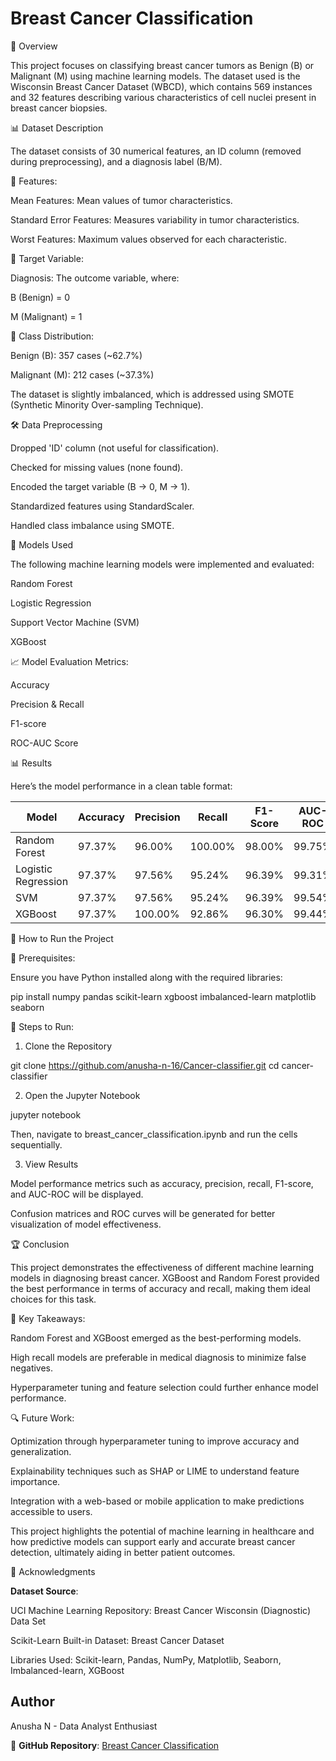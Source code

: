 
# Breast Cancer Classification

📌 Overview

This project focuses on classifying breast cancer tumors as Benign (B) or Malignant (M) using machine learning models. The dataset used is the Wisconsin Breast Cancer Dataset (WBCD), which contains 569 instances and 32 features describing various characteristics of cell nuclei present in breast cancer biopsies.

📊 Dataset Description

The dataset consists of 30 numerical features, an ID column (removed during preprocessing), and a diagnosis label (B/M).

🔹 Features:

Mean Features: Mean values of tumor characteristics.

Standard Error Features: Measures variability in tumor characteristics.

Worst Features: Maximum values observed for each characteristic.

🔹 Target Variable:

Diagnosis: The outcome variable, where:

B (Benign) = 0

M (Malignant) = 1

🔹 Class Distribution:

Benign (B): 357 cases (~62.7%)

Malignant (M): 212 cases (~37.3%)

The dataset is slightly imbalanced, which is addressed using SMOTE (Synthetic Minority Over-sampling Technique).

🛠 Data Preprocessing

Dropped 'ID' column (not useful for classification).

Checked for missing values (none found).

Encoded the target variable (B → 0, M → 1).

Standardized features using StandardScaler.

Handled class imbalance using SMOTE.

🤖 Models Used

The following machine learning models were implemented and evaluated:

Random Forest

Logistic Regression

Support Vector Machine (SVM)

XGBoost

📈 Model Evaluation Metrics:

Accuracy

Precision & Recall

F1-score

ROC-AUC Score

📊 Results

Here’s the model performance in a clean table format:  

| Model               | Accuracy | Precision | Recall  | F1-Score | AUC-ROC |
|---------------------|----------|-----------|-------- |----------|---------|
| Random Forest       | 97.37%   | 96.00%    | 100.00% | 98.00%   | 99.75%  |
| Logistic Regression | 97.37%   | 97.56%    | 95.24%  | 96.39%   | 99.31%  |
| SVM                 | 97.37%   | 97.56%    | 95.24%  | 96.39%   | 99.54%  |
| XGBoost             | 97.37%   | 100.00%   | 92.86%  | 96.30%   | 99.44%  |

🚀 How to Run the Project

🔧 Prerequisites:

Ensure you have Python installed along with the required libraries:

pip install numpy pandas scikit-learn xgboost imbalanced-learn matplotlib seaborn

🔹 Steps to Run:

1. Clone the Repository

git clone https://github.com/anusha-n-16/Cancer-classifier.git
cd cancer-classifier

2. Open the Jupyter Notebook

jupyter notebook

Then, navigate to breast_cancer_classification.ipynb and run the cells sequentially.

3. View Results

Model performance metrics such as accuracy, precision, recall, F1-score, and AUC-ROC will be displayed.

Confusion matrices and ROC curves will be generated for better visualization of model effectiveness.

🏆 Conclusion

This project demonstrates the effectiveness of different machine learning models in diagnosing breast cancer. XGBoost and Random Forest provided the best performance in terms of accuracy and recall, making them ideal choices for this task.

🔹 Key Takeaways:

Random Forest and XGBoost emerged as the best-performing models.

High recall models are preferable in medical diagnosis to minimize false negatives.

Hyperparameter tuning and feature selection could further enhance model performance.

🔍 Future Work:

Optimization through hyperparameter tuning to improve accuracy and generalization.

Explainability techniques such as SHAP or LIME to understand feature importance.

Integration with a web-based or mobile application to make predictions accessible to users.

This project highlights the potential of machine learning in healthcare and how predictive models can support early and accurate breast cancer detection, ultimately aiding in better patient outcomes.

📢 Acknowledgments

**Dataset Source**:

UCI Machine Learning Repository: Breast Cancer Wisconsin (Diagnostic) Data Set

Scikit-Learn Built-in Dataset: Breast Cancer Dataset

Libraries Used: Scikit-learn, Pandas, NumPy, Matplotlib, Seaborn, Imbalanced-learn, XGBoost 

## Author
Anusha N - Data Analyst Enthusiast

📌 **GitHub Repository**: [Breast Cancer Classification](https://github.com/anusha-n-16/Cancer-classifier.git)


